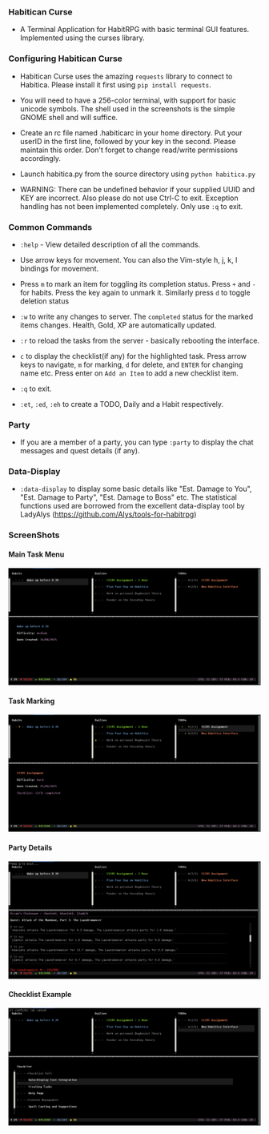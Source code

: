 ### Habitican Curse

* A Terminal Application for HabitRPG with basic terminal GUI features. Implemented using the curses library.

### Configuring Habitican Curse

* Habitican Curse uses the amazing `requests` library to connect to Habitica. Please install it first using `pip install requests`.

* You will need to have a 256-color terminal, with support for basic unicode symbols. The shell used in the screenshots is the simple GNOME shell and will suffice.

* Create an rc file named .habiticarc in your home directory. Put your userID in the first line, followed by your key in the second. Please maintain this order. Don't forget to change read/write permissions accordingly.

* Launch habitica.py from the source directory using `python habitica.py`

* WARNING: There can be undefined behavior if your supplied UUID and KEY are incorrect. Also please do not use Ctrl-C to exit. Exception handling has not been implemented completely. Only use `:q` to exit.

### Common Commands

* `:help` - View detailed description of all the commands.

* Use arrow keys for movement. You can also the Vim-style h, j, k, l bindings for movement.

* Press `m` to mark an item for toggling its completion status. Press `+` and `-` for habits. Press the key again to unmark it. Similarly press `d` to toggle deletion status

* `:w` to write any changes to server. The `completed` status for the marked items changes. Health, Gold, XP are automatically updated. 

* `:r` to reload the tasks from the server - basically rebooting the interface.

* `c` to display the checklist(if any) for the highlighted task. Press arrow keys to navigate, `m` for marking, `d` for delete, and `ENTER` for changing name etc. Press enter on `Add an Item` to add a new checklist item.

* `:q` to exit.

* `:et`, `:ed`, `:eh` to create a TODO, Daily and a Habit respectively.

### Party

* If you are a member of a party, you can type `:party` to display the chat messages and quest details (if any).

### Data-Display

* `:data-display` to display some basic details like "Est. Damage to You", "Est. Damage to Party", "Est. Damage to Boss" etc. The statistical functions used are borrowed from the excellent data-display tool by LadyAlys (https://github.com/Alys/tools-for-habitrpg)

### ScreenShots

#### Main Task Menu
![Main Task Menu](/img/TaskScreenShot.png)

#### Task Marking
![Party Details](/img/MarkingScreenShot.png)

#### Party Details
![Party Details](/img/PartyScreenShot.png)

#### Checklist Example
![Party Details](/img/ChecklistScreenShot.png)
